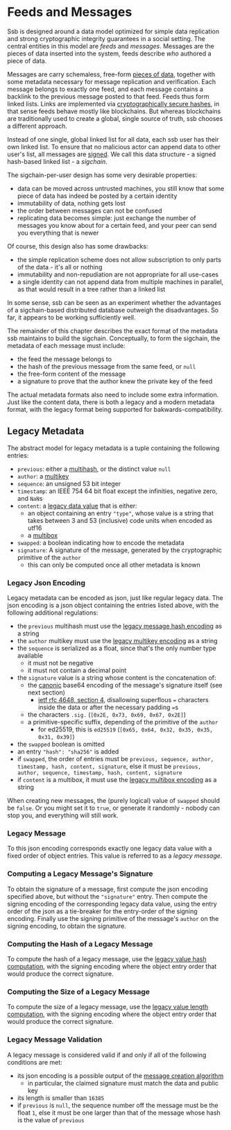 # Feeds and Messages

Ssb is designed around a data model optimized for simple data replication and strong cryptographic integrity guarantees in a social setting. The central entities in this model are *feeds* and *messages*. Messages are the pieces of data inserted into the system, feeds describe *who* authored a piece of data.

Messages are carry schemaless, free-form [pieces of data](./datamodel), together with some metadata necessary for message replication and verification. Each message belongs to exactly one feed, and each message contains a backlink to the previous message posted to that feed. Feeds thus form linked lists. Links are implemented via [cryptographically secure hashes](https://en.wikipedia.org/wiki/Cryptographic_hash_function), in that sense feeds behave mostly like blockchains. But whereas blockchains are traditionally used to create a global, single source of truth, ssb chooses a different approach.

Instead of one single, global linked list for all data, each ssb user has their own linked list. To ensure that no malicious actor can append data to other user's list, all messages are [signed](https://en.wikipedia.org/wiki/Digital_signature). We call this data structure - a signed hash-based linked list - a *sigchain*.

The sigchain-per-user design has some very desirable properties:

- data can be moved across untrusted machines, you still know that some piece of data has indeed be posted by a certain identity
- immutability of data, nothing gets lost
- the order between messages can not be confused
- replicating data becomes simple: just exchange the number of messages you know about for a certain feed, and your peer can send you everything that is newer

Of course, this design also has some drawbacks:

- the simple replication scheme does not allow subscription to only parts of the data - it's all or nothing
- immutability and non-repudiation are not appropriate for all use-cases
- a single identity can not append data from multiple machines in parallel, as that would result in a tree rather than a linked list

In some sense, ssb can be seen as an experiment whether the advantages of a sigchain-based distributed database outweigh the disadvantages. So far, it appears to be working sufficiently well.

The remainder of this chapter describes the exact format of the metadata ssb maintains to build the sigchain. Conceptually, to form the sigchain, the metadata of each message must include:

- the feed the message belongs to
- the hash of the previous message from the same feed, or `null`
- the free-form content of the message
- a signature to prove that the author knew the private key of the feed

The actual metadata formats also need to include some extra information. Just like the content data, there is both a legacy and a modern metadata format, with the legacy format being supported for bakwards-compatibility.

<!-- #### HSDT Metadata
TODO insert new format here -->

## Legacy Metadata

The abstract model for legacy metadata is a tuple containing the following entries:

- `previous`: either a [multihash](./datatypes.md#multihash), or the distinct value `null`
- `author`: a [multikey](./datatypes.md#multikey)
- `sequence`: an unsigned 53 bit integer
- `timestamp`: an IEEE 754 64 bit float except the infinities, negative zero, and `NaN`s
- `content`: a [legacy data value](./datamodel.md#abstract-data-model) that is either:
  - an object containing an entry `"type"`, whose value is a string that takes between 3 and 53 (inclusive) code units when encoded as utf16
  - a [multibox](./datatypes.md#multibox)
- `swapped`: a boolean indicating how to encode the metadata
- `signature`: A signature of the message, generated by the cryptographic primitive of the `author`
  - this can only be computed once all other metadata is known

### Legacy Json Encoding

Legacy metadata can be encoded as json, just like regular legacy data. The json encoding is a json object containing the entries listed above, with the following additional regulations:

- the `previous` multihash must use the [legacy message hash encoding](./datatypes.md#multihash-legacy-encoding) as a string
- the `author` multikey must use the [legacy multikey encoding](./datatypes.md#multikey-legacy-encoding) as a string
- the `sequence` is serialized as a float, since that's the only number type available
  - it must not be negative
  - it must not contain a decimal point
- the `signature` value is a string whose content is the concatenation of:
  - the [canonic](https://tools.ietf.org/html/rfc4648#section-3.5) base64 encoding of the message's signature itself (see next section)
    - [ietf rfc 4648, section 4](https://tools.ietf.org/html/rfc4648#section-4), disallowing superflous `=` characters inside the data or after the necessary padding `=`s
  - the characters `.sig.` (`[0x2E, 0x73, 0x69, 0x67, 0x2E]`)
  - a primitive-specific suffix, depending of the primitive of the `author`
    - for ed25519, this is `ed25519` (`[0x65, 0x64, 0x32, 0x35, 0x35, 0x31, 0x39]`)
- the `swapped` boolean is omitted
- an entry `"hash": "sha256"` is added
- if `swapped`, the order of entries must be `previous, sequence, author, timestamp, hash, content, signature`, else it must be `previous, author, sequence, timestamp, hash, content, signature`
- if `content` is a multibox, it must use the [legacy multibox encoding](./datatypes.md#multibox-legacy-encoding) as a string

When creating new messages, the (purely logical) value of `swapped` should be `false`. Or you might set it to `true`, or generate it randomly - nobody can stop you, and everything will still work.

### Legacy Message

To this json encoding corresponds exactly one legacy data value with a fixed order of object entries. This value is referred to as a *legacy message*.

### Computing a Legacy Message's Signature

To obtain the signature of a message, first compute the json encoding specified above, but without the `"signature"` entry. Then compute the signing encoding of the corresponding legacy data value, using the entry order of the json as a tie-breaker for the entry-order of the signing encoding. Finally use the signing primitive of the message's `author` on the signing encoding, to obtain the signature.

### Computing the Hash of a Legacy Message

To compute the hash of a legacy message, use the [legacy value hash computation](./datamode.md/#legacy-hash-computation), with the signing encoding where the object entry order that would produce the correct signature.

### Computing the Size of a Legacy Message

To compute the size of a legacy message, use the [legacy value length computation](./datamode.md/#legacy-length-computation), with the signing encoding where the object entry order that would produce the correct signature.

### Legacy Message Validation

A legacy message is considered valid if and only if all of the following conditions are met:

- its json encoding is a possible output of the [message creation algorithm](#legacy-json-encoding)
  - in particular, the claimed signature must match the data and public key
- its length is smaller than `16385`
- if `previous` is `null`, the sequence number off the message must be the float `1`, else it must be one larger than that of the message whose hash is the value of `previous`
